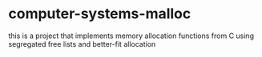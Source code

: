 # computer-systems-malloc
this is a project that implements memory allocation functions from C using segregated free lists and better-fit allocation
